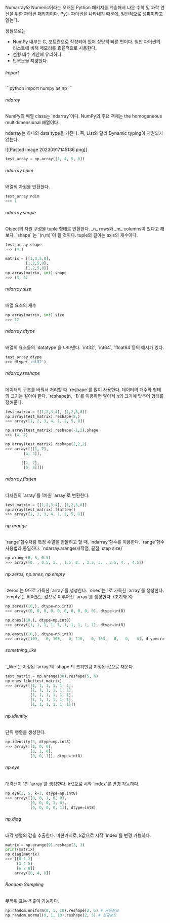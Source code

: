 Numarray와 Numeric이라는 오래된 Python 패키지를 계승해서 나온 수학 및 과학 연산을 위한 파이썬 패키지이다. Py는 파이썬을 나타내기 때문에, 일반적으로 넘파이라고 읽는다.

장점으로는
* NumPy 내부는 C, 포트란으로 작성되어 있어 상당히 빠른 편이다. 일반 파이썬의 리스트에 비해 메모리를 효율적으로 사용한다.
* 선형 대수 계산에 유리하다.
* 반복문을 지양한다.

<h6>Import</h6>
```python
import numpy as np
```

<h6>ndaray</h6>
NumPy의 배열 class는 `ndarray`이다. NumPy의 주요 객체는 the homogeneous multidimensional 배열이다.

ndarray는 하나의 data type을 가진다. 즉, List와 달리 Dynamic typing이 지원되지 않는다.

![[Pasted image 20230917145136.png]]

```python
test_array = np.array([1, 4, 5, 8])
```

<h6>ndarray.ndim</h6>
배열의 차원을 반환한다.

```python
test_array.ndim
>>> 1
```

<h6>ndarray.shape</h6>
Object의 차원 구성을 tuple 형태로 반환한다. _n_ rows와 _m_ columns이 있다고 해보자, `shape` 는 `(n,m)`이 될 것이다. tuple의 길이는 axis의 개수이다.

```python
test_array.shape
>>> (4,)

matrix = [[1,2,5,8],
         [1,2,5,8],
         [1,2,5,8]]
np.array(matrix, int).shape
>>> (3, 4)
```

<h6>ndarray.size</h6>
배열 요소의 개수

```python
np.array(matrix, int).size
>>> 12
```

<h6>ndarray.dtype</h6>
배열의 요소들의 `datatype`을 나타낸다. `int32`, `int64`, `float64`등의 예시가 있다.

```python
test_array.dtype
>>> dtype('int32')
```

<h6>ndarray.reshape</h6>
데이터의 구조를 바꿔서 처리할 때 `reshape`를 많이 사용한다. 데이터의 개수와 형태의 크기는 같아야 한다. `reshape(n, -1)`를 이용하면 알아서 n의 크기에 맞추어 형태를 정해준다.


```python
test_matrix = [[1,2,3,4], [1,2,5,8]]
np.array(test_matrix).reshape(8,)
>>> array([1, 2, 3, 4, 1, 2, 5, 8])

np.array(test_matrix).reshape(-1,2).shape
>>> (4, 2)

np.array(test_matrix).reshape(2,2,2)
>>> array([[[1, 2],
        [3, 4]],

       [[1, 2],
        [5, 8]]])
```

<h6>ndarray.flatten</h6>
다차원의 `array`를 1차원 `array`로 변환한다.

```python
test_matrix = [[1,2,3,4], [1,2,5,8]]
np.array(test_matrix).flatten()
>>> array([1, 2, 3, 4, 1, 2, 5, 8])
```

<h6>np.arange</h6>
`range`함수처럼 특정 수열을 만들려고 할 때, `ndarray`함수를 이용한다. `range`함수 사용법과 동일하다. `ndarray.arange(시작점, 끝점, step size)`

```python
np.arange(0, 5, 0.5)
>>> array([0. , 0.5, 1. , 1.5, 2. , 2.5, 3. , 3.5, 4. , 4.5])
```

<h6>np.zeros, np.ones, np.empty</h6>
`zeros`는 0으로 가득찬 `array`를 생성한다. `ones`는 1로 가득찬 `array`를 생성한다. `empty`는 비어있는 값으로 이루어진 `array`를 생성한다. (초기화 X)

```python
np.zeros((10,), dtype=np.int8)
>>> array([0, 0, 0, 0, 0, 0, 0, 0, 0, 0], dtype=int8)

np.ones((10,), dtype=np.int8)
>>> array([1, 1, 1, 1, 1, 1, 1, 1, 1, 1], dtype=int8)

np.empty((10,), dtype=np.int8)
>>> array([109,   0, 105,   0, 110,   0, 103,   0,   0,   0], dtype=int8)
```

<h6>something_like</h6>
`_like`는 지정된 `array`의 `shape`의 크기만큼 지정된 값으로 채운다.

```python
test_matrix = np.arange(30).reshape(5, 6)
np.ones_like(test_matrix)
>>> array([[1, 1, 1, 1, 1, 1],
	       [1, 1, 1, 1, 1, 1],
	       [1, 1, 1, 1, 1, 1],
	       [1, 1, 1, 1, 1, 1],
	       [1, 1, 1, 1, 1, 1]])
```

<h6>np.identity</h6>
단위 행렬을 생성한다.

```python
np.identity(3, dtype=np.int8)
>>> array([[1, 0, 0],
	       [0, 1, 0],
	       [0, 0, 1]], dtype=int8)
```

<h6>np.eye</h6>
대각선이 1인 `array`를 생성한다. k값으로 시작 `index`를 변경 가능하다.

```python
np.eye(3, 5, k=2, dtype=np.int8)
>>> array([[0, 0, 1, 0, 0],
	       [0, 0, 0, 1, 0],
	       [0, 0, 0, 0, 1]], dtype=int8)
```

<h6>np.diag</h6>
대각 행렬의 값을 추출한다. 마찬가지로, k값으로 시작 `index`를 변경 가능하다.

```python
matrix = np.arange(9).reshape(3, 3)
print(matrix)
np.diag(matrix)
>>> [[0 1 2]
	 [3 4 5]
	 [6 7 8]]
	array([0, 4, 8])
```

<h6>Random Sampling</h6>
무작위 표본 추출이 가능하다.

```python
np.random.uniform(0, 1, 10).reshape(2, 5) # 균등분포
np.random.normal(0, 1, 10).reshape(2, 5) # 정규분포
```
